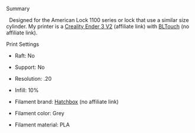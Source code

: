 Summary

&nbsp;&nbsp;Designed for the American Lock 1100 series or lock that use a similar size cylinder. My printer is a [Creality Ender 3 V2](https://www.banggood.com/Creality-3D-Ender-3-V2-Upgraded-3D-Printer-Kit-220x220x250mm-Printing-Size-TMC2208-or-Ultra-silent-32-bit-Mainboard-or-Carborundum-Glass-Platform-or-Mean-Well-Power-Supply-or-New-UI-4_3inch-Color-Screen-p-1661657.html?p=RD152133670907202110&custlinkid=1676961) (affiliate link) with [BLTouch](https://www.amazon.com/ANTCLABS-BLTouch-Leveling-Premium-Extension/dp/B07FR2LLZP/ref=sr_1_21?dchild=1&keywords=bl%2Btouch%2Bkit&qid=1634353260&sr=8-21&th=1) (no affiliate link).  

Print Settings

* Raft: No

* Support: No 

* Resolution: .20 

* Infill: 10% 

* Filament brand: [Hatchbox](https://www.hatchbox3d.com/collections/pla-1-75mm) (no affiliate link)

* Filament color: Grey 

* Filament material: PLA
